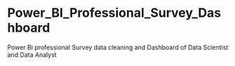 # Power_BI_Professional_Survey_Dashboard
Power Bi professional Survey data cleaning and Dashboard of Data Scientist and Data Analyst
